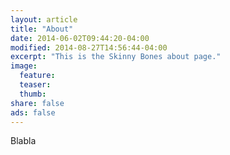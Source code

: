 ```yaml
---
layout: article
title: "About"
date: 2014-06-02T09:44:20-04:00
modified: 2014-08-27T14:56:44-04:00
excerpt: "This is the Skinny Bones about page."
image:
  feature:
  teaser:
  thumb:
share: false
ads: false
---
```


Blabla
